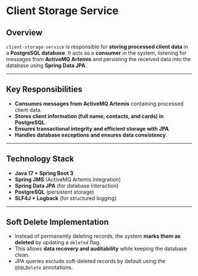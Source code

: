 # **Client Storage Service**

## **Overview**
`client-storage-service` is responsible for **storing processed client data** in a **PostgreSQL database**. It acts as a **consumer** in the system, listening for messages from **ActiveMQ Artemis** and persisting the received data into the database using **Spring Data JPA**.

---

## **Key Responsibilities**
- **Consumes messages from ActiveMQ Artemis** containing processed client data.
- **Stores client information (full name, contacts, and cards) in PostgreSQL**.
- **Ensures transactional integrity and efficient storage with JPA**.
- **Handles database exceptions and ensures data consistency**.

---

## **Technology Stack**
- **Java 17 + Spring Boot 3**
- **Spring JMS** (ActiveMQ Artemis Integration)
- **Spring Data JPA** (for database interaction)
- **PostgreSQL** (persistent storage)
- **SLF4J + Logback** (for structured logging)

---

## **Soft Delete Implementation**
- Instead of permanently deleting records, the system **marks them as deleted** by updating a `deleted` flag.
- This allows **data recovery and auditability** while keeping the database clean.
- JPA queries exclude soft-deleted records by default using the `@SQLDelete` annotations.
